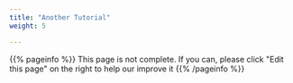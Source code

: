 ```yaml
---
title: "Another Tutorial"
weight: 5

---
```


{{% pageinfo %}}
This page is not complete. If you can, please click "Edit this page" on the right to help our improve it
{{% /pageinfo %}}
